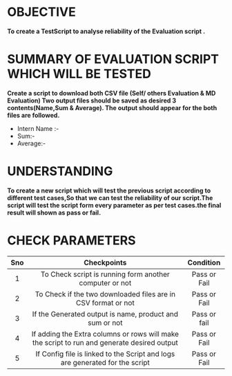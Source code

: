   # OBJECTIVE
  
   **To create a TestScript to analyse reliability of the Evaluation script .**
  
  # SUMMARY OF EVALUATION SCRIPT WHICH WILL BE TESTED
  
 **Create a script to download both CSV file (Self/ others Evaluation & MD Evaluation) Two output files should be saved as desired 3 contents(Name,Sum & Average). The output should appear for the both files are followed.**
  - Intern Name :-
  - Sum:-
  - Average:-

# UNDERSTANDING
**To create a new script which will test the previous script according to different test cases,So that we can test the reliability of our script.The script will test the script form every parameter as per test cases.the final result will shown as pass or fail.**

# CHECK PARAMETERS

|Sno|Checkpoints|Condition|
   |:----:|:----:|:----:|
   |1|To Check script is running form another computer or not|Pass or Fail|
   |2|To Check if the two downloaded files are in CSV format or not| Pass or Fail|
   |3|If the Generated output is name, product and sum or not|Pass or fail|
   |4|If adding the Extra columns or rows will make the script to run and generate desired output|Pass or Fail|
   |5|If Config file is linked to the Script and logs are generated for the script|Pass or Fail|
